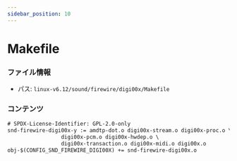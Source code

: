 ```yaml
---
sidebar_position: 10
---
```

# Makefile

### ファイル情報

- パス: `linux-v6.12/sound/firewire/digi00x/Makefile`

### コンテンツ

```txt
# SPDX-License-Identifier: GPL-2.0-only
snd-firewire-digi00x-y := amdtp-dot.o digi00x-stream.o digi00x-proc.o \
			     digi00x-pcm.o digi00x-hwdep.o \
			     digi00x-transaction.o digi00x-midi.o digi00x.o
obj-$(CONFIG_SND_FIREWIRE_DIGI00X) += snd-firewire-digi00x.o

```

